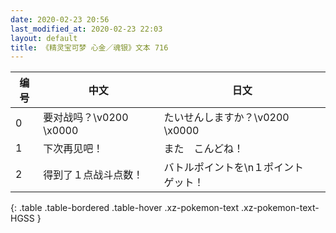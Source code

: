 ```yaml
---
date: 2020-02-23 20:56
last_modified_at: 2020-02-23 22:03
layout: default
title: 《精灵宝可梦 心金／魂银》文本 716
---
```

| 编号 | 中文 | 日文 |
| ---- | ---- | ---- |
| 0 | 要对战吗？\v0200　\x0000 | たいせんしますか？\v0200　\x0000 |
| 1 | 下次再见吧！ | また　こんどね！ |
| 2 | 得到了１点战斗点数！ | バトルポイントを\n１ポイント　ゲット！ |
{: .table .table-bordered .table-hover .xz-pokemon-text .xz-pokemon-text-HGSS }